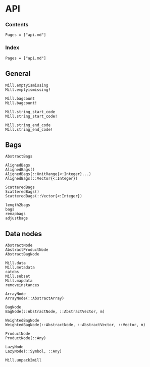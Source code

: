 # API

### Contents

```@contents
Pages = ["api.md"]
```

### Index

```@index
Pages = ["api.md"]
```

## General

```@docs
Mill.emptyismissing
Mill.emptyismissing!

Mill.bagcount
Mill.bagcount!

Mill.string_start_code
Mill.string_start_code!

Mill.string_end_code
Mill.string_end_code!
```

## Bags

```@docs
AbstractBags

AlignedBags
AlignedBags()
AlignedBags(::UnitRange{<:Integer}...)
AlignedBags(::Vector{<:Integer})

ScatteredBags
ScatteredBags()
ScatteredBags(::Vector{<:Integer})

length2bags
bags
remapbags
adjustbags
```

## Data nodes

```@docs
AbstractNode
AbstractProductNode
AbstractBagNode

Mill.data
Mill.metadata
catobs
Mill.subset
Mill.mapdata
removeinstances

ArrayNode
ArrayNode(::AbstractArray)

BagNode
BagNode(::AbstractNode, ::AbstractVector, m)

WeightedBagNode
WeightedBagNode(::AbstractNode, ::AbstractVector, ::Vector, m)

ProductNode
ProductNode(::Any)

LazyNode
LazyNode(::Symbol, ::Any)

Mill.unpack2mill
```
